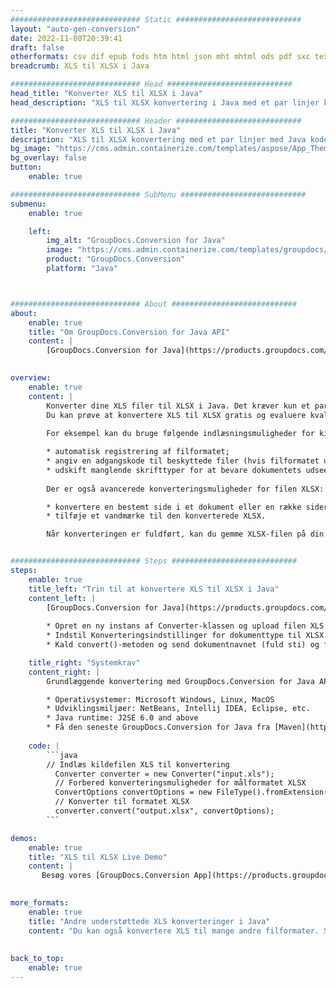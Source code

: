 ```yaml
---
############################# Static ############################
layout: "auto-gen-conversion"
date: 2022-11-08T20:39:41
draft: false
otherformats: csv dif epub fods htm html json mht mhtml ods pdf sxc tex tsv xlam xls xlsb xlsm xlsx xlt xltm xltx xml xps
breadcrumb: XLS til XLSX i Java

############################# Head ############################
head_title: "Konverter XLS til XLSX i Java"
head_description: "XLS til XLSX konvertering i Java med et par linjer kode. Konverter over 160 filformater ved hjælp af GroupDocs dokumentkonverterings-API for Java"

############################# Header ############################
title: "Konverter XLS til XLSX i Java"
description: "XLS til XLSX konvertering med et par linjer med Java kode"
bg_image: "https://cms.admin.containerize.com/templates/aspose/App_Themes/V3/images/bg/header1.png"
bg_overlay: false
button:
    enable: true

############################# SubMenu ############################
submenu:
    enable: true

    left:
        img_alt: "GroupDocs.Conversion for Java"
        image: "https://cms.admin.containerize.com/templates/groupdocs/images/product-logos/90x90-noborder/groupdocs-conversion-java.png"
        product: "GroupDocs.Conversion"
        platform: "Java"



############################# About ############################
about:
    enable: true
    title: "Om GroupDocs.Conversion for Java API"
    content: |
        [GroupDocs.Conversion for Java](https://products.groupdocs.com/conversion/java/) er en avanceret filformatkonverterings-API til konvertering mellem populære billed- og dokumentformater såsom Microsoft Office, OpenDocument, PDF, HTML, e-mail, CAD. og meget mere med blot et par linjer kode. Den native API registrerer automatisk formaterne af de originale dokumenter og tilbyder mange muligheder for at tilpasse de konverterede dokumenter. Sammen med funktionen til at udtrække information fra et dokument, understøtter den også caching af konverteringsresultaterne til den lokale disk som standard. Enhver form for cachelagring kan dog understøttes ved at implementere de passende grænseflader - Amazon S3, Dropbox, Google Drive, Windows Azure, Reddis eller andre.
    

overview:
    enable: true
    content: |
        Konverter dine XLS filer til XLSX i Java. Det kræver kun et par linjer med Java kode på enhver platform efter eget valg, såsom Windows, Linux, macOS.
        Du kan prøve at konvertere XLS til XLSX gratis og evaluere kvaliteten af ​​konverteringsresultaterne. Sammen med simple filkonverteringsscripts kan du prøve mere sofistikerede muligheder for at indlæse XLS-kildefilen og gemme XLSX-outputtet. 
        
        For eksempel kan du bruge følgende indlæsningsmuligheder for kilden XLS:

        * automatisk registrering af filformatet;
        * angiv en adgangskode til beskyttede filer (hvis filformatet understøtter det);
        * udskift manglende skrifttyper for at bevare dokumentets udseende.
        
        Der er også avancerede konverteringsmuligheder for filen XLSX:

        * konvertere en bestemt side i et dokument eller en række sider;
        * tilføje et vandmærke til den konverterede XLSX.

        Når konverteringen er fuldført, kan du gemme XLSX-filen på din lokale filsti eller på et tredjepartslager såsom FTP, Amazon S3, Google Drive, Dropbox osv. Bemærk venligst - for at konvertere XLS til XLSX, behøver du ikke installere yderligere software, såsom MS Office, Open Office, Adobe Acrobat Reader osv.


############################# Steps ############################
steps:
    enable: true
    title_left: "Trin til at konvertere XLS til XLSX i Java"
    content_left: |
        [GroupDocs.Conversion for Java](https://products.groupdocs.com/conversion/java/) giver udviklere mulighed for nemt at konvertere XLS fil til XLSX med et par linjer kode.
        
        * Opret en ny instans af Converter-klassen og upload filen XLS med den fulde sti
        * Indstil Konverteringsindstillinger for dokumenttype til XLSX
        * Kald convert()-metoden og send dokumentnavnet (fuld sti) og formatet (XLSX) som en parameter

    title_right: "Systemkrav"
    content_right: |
        Grundlæggende konvertering med GroupDocs.Conversion for Java API kan udføres med blot et par linjer kode. Vores API'er understøttes på alle større platforme og operativsystemer. Før du udfører koden nedenfor, skal du sørge for, at du har følgende forudsætninger installeret på dit system.

        * Operativsystemer: Microsoft Windows, Linux, MacOS
        * Udviklingsmiljøer: NetBeans, Intellij IDEA, Eclipse, etc.
        * Java runtime: J2SE 6.0 and above
        * Få den seneste GroupDocs.Conversion for Java fra [Maven](https://repository.groupdocs.com/webapp/#/artifacts/browse/tree/General/repo/com/groupdocs/groupdocs-conversion)
         
    code: |
        ```java    
        // Indlæs kildefilen XLS til konvertering
          Converter converter = new Converter("input.xls");
          // Forbered konverteringsmuligheder for målformatet XLSX
          ConvertOptions convertOptions = new FileType().fromExtension("xlsx").getConvertOptions();
          // Konverter til formatet XLSX
          converter.convert("output.xlsx", convertOptions);
        ```

demos:
    enable: true
    title: "XLS til XLSX Live Demo"
    content: |
       Besøg vores [GroupDocs.Conversion App](https://products.groupdocs.app/conversion/family) websted, og prøv XLS til XLSX konvertering nu. Den gratis demo har følgende fordele
          

more_formats:
    enable: true
    title: "Andre understøttede XLS konverteringer i Java"
    content: "Du kan også konvertere XLS til mange andre filformater. Se venligst listen nedenfor."
       
       
back_to_top:
    enable: true
---
```

